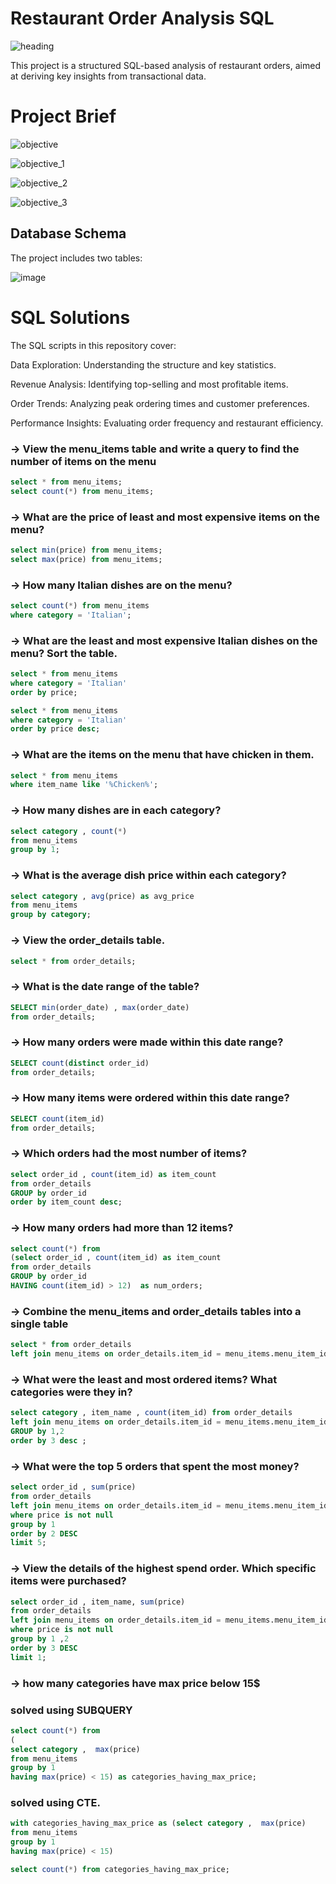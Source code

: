 # Restaurant Order Analysis SQL

![heading](https://github.com/user-attachments/assets/ad0114d3-d2ad-4811-a5a1-cc581c0a3ca3)

This project is a structured SQL-based analysis of restaurant orders, aimed at deriving key insights from transactional data. 

# Project Brief
![objective](https://github.com/user-attachments/assets/2e833091-9d0b-4570-9385-d56e7cbaa925)

![objective_1](https://github.com/user-attachments/assets/602843d5-68c0-4f49-a5ab-c3337791de73)

![objective_2](https://github.com/user-attachments/assets/760f6224-c5e8-4c8e-8444-df6aaf3239ba)

![objective_3](https://github.com/user-attachments/assets/9050c831-7866-4abc-961b-95f87fc8c027)

## Database Schema  

The project includes two tables:  

![image](https://github.com/user-attachments/assets/68306a80-3f64-4ac6-ba3d-705db9bc7c88)

# SQL Solutions
The SQL scripts in this repository cover:

Data Exploration: Understanding the structure and key statistics.

Revenue Analysis: Identifying top-selling and most profitable items.

Order Trends: Analyzing peak ordering times and customer preferences.

Performance Insights: Evaluating order frequency and restaurant efficiency.

### -> View the menu_items table and write a query to find the number of items on the menu
```sql
select * from menu_items;
select count(*) from menu_items;
```
### -> What are the price of least and most expensive items on the menu?
```sql
select min(price) from menu_items;
select max(price) from menu_items;
```
### -> How many Italian dishes are on the menu?
```sql
select count(*) from menu_items 
where category = 'Italian';
```
### -> What are the least and most expensive Italian dishes on the menu? Sort the table.
```sql
select * from menu_items 
where category = 'Italian'
order by price;

select * from menu_items 
where category = 'Italian'
order by price desc;
```
### ->  What are the items on the menu that have chicken in them.
```sql
select * from menu_items 
where item_name like '%Chicken%';
```
### -> How many dishes are in each category?
```sql
select category , count(*) 
from menu_items
group by 1;
```
### -> What is the average dish price within each category?
```sql
select category , avg(price) as avg_price
from menu_items
group by category;
```

### -> View the order_details table.
```sql
select * from order_details;
```
### -> What is the date range of the table?
```sql
SELECT min(order_date) , max(order_date)
from order_details;
```
### -> How many orders were made within this date range?
```sql
SELECT count(distinct order_id) 
from order_details;
```
### ->  How many items were ordered within this date range?
```sql
SELECT count(item_id) 
from order_details;
```
### -> Which orders had the most number of items?
```sql
select order_id , count(item_id) as item_count
from order_details
GROUP by order_id 
order by item_count desc;
```
### -> How many orders had more than 12 items?
```sql
select count(*) from  
(select order_id , count(item_id) as item_count
from order_details
GROUP by order_id 
HAVING count(item_id) > 12)  as num_orders;
```
### -> Combine the menu_items and order_details tables into a single table
```sql
select * from order_details 
left join menu_items on order_details.item_id = menu_items.menu_item_id;
```

### -> What were the least and most ordered items? What categories were they in?
```sql
select category , item_name , count(item_id) from order_details 
left join menu_items on order_details.item_id = menu_items.menu_item_id
GROUP by 1,2
order by 3 desc ;
```
### -> What were the top 5 orders that spent the most money?
```sql
select order_id , sum(price)
from order_details 
left join menu_items on order_details.item_id = menu_items.menu_item_id
where price is not null
group by 1
order by 2 DESC
limit 5; 
```
### -> View the details of the highest spend order. Which specific items were purchased?
```sql
select order_id , item_name, sum(price)
from order_details 
left join menu_items on order_details.item_id = menu_items.menu_item_id
where price is not null
group by 1 ,2
order by 3 DESC
limit 1; 
```
### ->  how many categories have max price below 15$
###  solved using SUBQUERY
```sql
select count(*) from
(
select category ,  max(price)  
from menu_items
group by 1
having max(price) < 15) as categories_having_max_price;
```
###  solved using CTE.
```sql
with categories_having_max_price as (select category ,  max(price)  
from menu_items
group by 1
having max(price) < 15)

select count(*) from categories_having_max_price;
```


